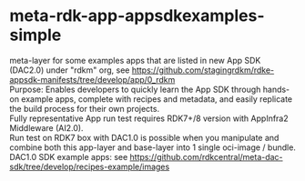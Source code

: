 # meta-rdk-app-appsdkexamples-simple
meta-layer for some examples apps that are listed in new App SDK (DAC2.0) under "rdkm" org, see https://github.com/stagingrdkm/rdke-appsdk-manifests/tree/develop/app/0_rdkm  
Purpose: Enables developers to quickly learn the App SDK through hands-on example apps, complete with recipes and metadata, and easily replicate the build process for their own projects.  
Fully representative App run test requires RDK7+/8 version with AppInfra2 Middleware (AI2.0).  
Run test on RDK7 box with DAC1.0 is possible when you manipulate and combine both this app-layer and base-layer into 1 single oci-image / bundle.   
DAC1.0 SDK example apps: see https://github.com/rdkcentral/meta-dac-sdk/tree/develop/recipes-example/images   
